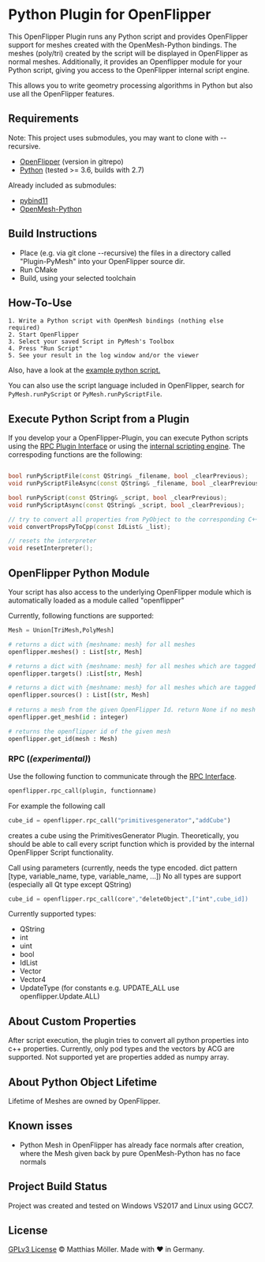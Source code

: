 # Python Plugin for OpenFlipper
This OpenFlipper Plugin runs any Python script and provides OpenFlipper support for meshes
created with the OpenMesh-Python bindings. 
The meshes (poly/tri) created by the script will be displayed in OpenFlipper as normal meshes.
Additionally, it provides an Openflipper module for your Python script, giving you access
to the OpenFlipper internal script engine.

This allows you to write geometry processing algorithms in Python
but also use all the OpenFlipper features.

## Requirements
Note: This project uses submodules, you may want to clone with --recursive.

- [OpenFlipper](https://www.openflipper.org) (version in gitrepo)
- [Python](https://www.python.org) (tested >= 3.6, builds with 2.7)

Already included as submodules:
- [pybind11](https://github.com/pybind/pybind11)
- [OpenMesh-Python](https://www.graphics.rwth-aachen.de:9000/OpenMesh/openmesh-python)


## Build Instructions
- Place (e.g. via git clone --recursive) the files in a directory called "Plugin-PyMesh" into your OpenFlipper source dir.
- Run CMake
- Build, using your selected toolchain

## How-To-Use
	1. Write a Python script with OpenMesh bindings (nothing else required)
	2. Start OpenFlipper
	3. Select your saved Script in PyMesh's Toolbox
	4. Press "Run Script"
	5. See your result in the log window and/or the viewer

Also, have a look at the [example python script.](./python_example_script.py)

You can also use the script language included in OpenFlipper, search for
`PyMesh.runPyScript` or `PyMesh.runPyScriptFile`.

## Execute Python Script from a Plugin
If you develop your a OpenFlipper-Plugin, you can execute Python scripts using the [RPC Plugin Interface](http://openflipper.org/Daily-Builds/Doc/Free/Developer/a14371.html) or using the [internal scripting engine](http://openflipper.org/Daily-Builds/Doc/Free/Developer/a14403.html).
The correspoding functions are the following:
```cpp

bool runPyScriptFile(const QString& _filename, bool _clearPrevious);
void runPyScriptFileAsync(const QString& _filename, bool _clearPrevious);

bool runPyScript(const QString& _script, bool _clearPrevious);
void runPyScriptAsync(const QString& _script, bool _clearPrevious);

// try to convert all properties from PyObject to the corresponding C++ type
void convertPropsPyToCpp(const IdList& _list);

// resets the interpreter
void resetInterpreter();

```


## OpenFlipper Python Module
Your script has also access to the underlying OpenFlipper module which is automatically
loaded as a module called "openflipper"

Currently, following functions are supported:
```python
Mesh = Union[TriMesh,PolyMesh]

# returns a dict with {meshname: mesh} for all meshes
openflipper.meshes() : List[str, Mesh]

# returns a dict with {meshname: mesh} for all meshes which are tagged as targets
openflipper.targets() :List[str, Mesh]

# returns a dict with {meshname: mesh} for all meshes which are tagged as sources
openflipper.sources() : List[(str, Mesh]
 
# returns a mesh from the given OpenFlipper Id. return None if no mesh with such an id was found
openflipper.get_mesh(id : integer)

# returns the openflipper id of the given mesh
openflipper.get_id(mesh : Mesh)

```

### RPC (_(experimental)_)
Use the following function to communicate through the [RPC Interface](http://openflipper.org/Documentation/latest/a00087.html).
```python
openflipper.rpc_call(plugin, functionname)
```
For example the following call
```python
cube_id = openflipper.rpc_call("primitivesgenerator","addCube")
```
creates a cube using the PrimitivesGenerator Plugin.
Theoretically, you should be able to call every script function which is provided by the internal OpenFlipper Script
functionality.

Call using parameters (currently, needs the type encoded. dict pattern [type, variable_name, type, variable_name, ...])
No all types are support (especially all Qt type except QString)
```python
cube_id = openflipper.rpc_call(core","deleteObject",["int",cube_id])
```
Currently supported types:
- QString
- int
- uint
- bool
- IdList
- Vector
- Vector4
- UpdateType (for constants e.g. UPDATE_ALL use openflipper.Update.ALL)


## About Custom Properties
After script execution, the plugin tries to convert all python properties into c++ properties.
Currently, only pod types and the vectors by ACG are supported.
Not supported yet are properties added as numpy array.

## About Python Object Lifetime

Lifetime of Meshes are owned by OpenFlipper.

## Known isses
- Python Mesh in OpenFlipper has already face normals after creation, where the Mesh given back by pure OpenMesh-Python has no face normals

## Project Build Status
Project was created and tested on Windows VS2017 and Linux using GCC7.

## License
[GPLv3 License](./LICENSE) © Matthias Möller. Made with ♥ in Germany.
